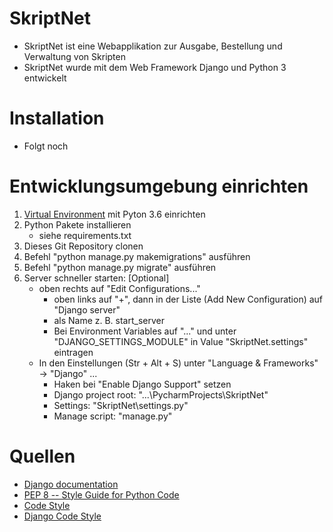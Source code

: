 # SkriptNet
* SkriptNet ist eine Webapplikation zur Ausgabe, Bestellung und Verwaltung von Skripten
* SkriptNet wurde mit dem Web Framework Django und Python 3 entwickelt

# Installation
* Folgt noch

# Entwicklungsumgebung einrichten
1. [Virtual Environment](http://docs.python-guide.org/en/latest/dev/virtualenvs/) mit Pyton 3.6 einrichten
2. Python Pakete installieren 
    * siehe requirements.txt
3. Dieses Git Repository clonen
4. Befehl "python manage.py makemigrations" ausführen
5. Befehl "python manage.py migrate" ausführen
6. Server schneller starten: [Optional] 
    * oben rechts auf "Edit Configurations..."
        * oben links auf "+", dann in der Liste (Add New Configuration) auf "Django server"
        * als Name z. B. start_server
        * Bei Environment Variables auf "..." und unter "DJANGO_SETTINGS_MODULE" in Value "SkriptNet.settings" eintragen
    * In den Einstellungen (Str + Alt + S) unter "Language & Frameworks" -> "Django" ...
        * Haken bei "Enable Django Support" setzen
        * Django project root: "...\PycharmProjects\SkriptNet"
        * Settings: "SkriptNet\settings.py"
        * Manage script: "manage.py"

# Quellen
* [Django documentation](https://docs.djangoproject.com/en/dev/)
* [PEP 8 -- Style Guide for Python Code](https://www.python.org/dev/peps/pep-0008/)
* [Code Style](http://docs.python-guide.org/en/latest/writing/style/)
* [Django Code Style](https://docs.djangoproject.com/en/1.10/internals/contributing/writing-code/coding-style/)